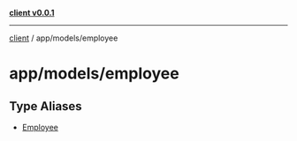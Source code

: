 [**client v0.0.1**](../../../README.md)

***

[client](../../../README.md) / app/models/employee

# app/models/employee

## Type Aliases

- [Employee](type-aliases/Employee.md)
